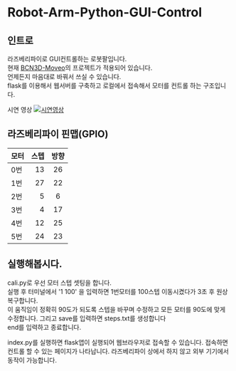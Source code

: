 # Robot-Arm-Python-GUI-Control
## 인트로
라즈베리파이로 GUI컨트롤하는 로봇팔입니다.  
현재 [BCN3D-Moveo](https://github.com/BCN3D/BCN3D-Moveo)의 프로젝트가 적용되어 있습니다.  
언제든지 마음대로 바꿔서 쓰실 수 있습니다.  
flask를 이용해서 웹서버를 구축하고 로컬에서 접속해서 모터를 컨트롤 하는 구조입니다.  

시연 영상
[![시연영상](http://img.youtube.com/vi/qU8u063SvTo/0.jpg)](https://youtu.be/qU8u063SvTo)



## 라즈베리파이 핀맵(GPIO)  

| 모터                  | 스텝                 | 방향          |
| :------------------- | -------------------: |:---------------:|
| 0번                  | 13 | 26 |
| 1번                 | 27                 | 22            |
| 2번                  | 5                  | 6             |
| 3번                   | 4                   | 17              |
| 4번                   | 12                   | 25              |
| 5번                   | 24                   | 23              |

## 실행해봅시다.

cali.py로 우선 모터 스텝 셋팅을 합니다.  
실행 후 터미널에서 '1 100' 을 입력하면 1번모터를 100스텝 이동시켰다가 3초 후 원상복구합니다.  
이 움직임이 정확히 90도가 되도록 스텝을 바꾸며 수정하고 모든 모터를 90도에 맞게 수정합니다. 그리고 save를 입력하면 steps.txt를 생성합니다  
end를 입력하고 종료합니다.

index.py를 실행하면 flask앱이 실행되어 웹브라우저로 접속할 수 있습니다. 접속하면 컨트롤 할 수 있는 페이지가 나타납니다. 라즈베리파이 상에서 하지 않고 외부 기기에서 동작이 가능합니다.
